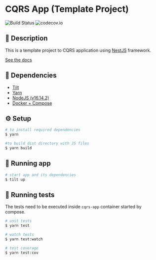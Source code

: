 # CQRS App (Template Project)

![Build Status](https://github.com/mathulbrich/cqrs-app/actions/workflows/pipeline.yml/badge.svg) ![codecov.io](https://codecov.io/github/mathulbrich/cqrs-app/coverage.svg?branch=master)

## :scroll: Description

This is a template project to CQRS application using [NestJS](https://nestjs.com/) framework.

[See the docs](http://localhost:3000/docs)

## :link: Dependencies

* [Tilt](https://docs.tilt.dev/install.html/)
* [Yarn](https://yarnpkg.com/)
* [NodeJS (v16.14.2)](https://nodejs.org/en/)
* [Docker + Compose](https://www.docker.com/)

## :gear: Setup

```bash
# to install required dependencies
$ yarn

#to build dist directory with JS files
$ yarn build
```

## :rocket: Running app

```bash
# start app and its dependencies
$ tilt up
```

## :triangular_flag_on_post: Running tests

The tests need to be executed inside `cqrs-app` container started by compose.

```bash
# unit tests
$ yarn test

# watch tests
$ yarn test:watch

# test coverage
$ yarn test:cov
```
